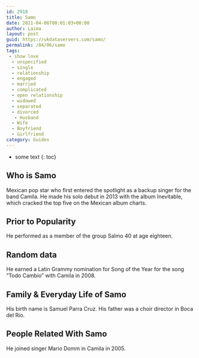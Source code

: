 ```yaml
---
id: 2918
title: Samo
date: 2021-04-06T00:01:03+00:00
author: Laima
layout: post
guid: https://ukdataservers.com/samo/
permalink: /04/06/samo
tags:
 - show love
  - unspecified
  - single
  - relationship
  - engaged
  - married
  - complicated
  - open relationship
  - widowed
  - separated
  - divorced
   - Husband
  - Wife
  - Boyfriend
  - Girlfriend
category: Guides
---
```


* some text
{: toc}


## Who is Samo
                  
                  
                  
Mexican pop star who first entered the spotlight as a backup singer for the band Camila. He made his solo debut in 2013 with the album Inevitable, which cracked the top five on the Mexican album charts.
                  
              
            
              
            
                
                
                
## Prior to Popularity
                  
                  
                  
He performed as a member of the group Salmo 40 at age eighteen.
                  
              
            
              
            
                
                
                
## Random data
                  
                  
                  
He earned a Latin Grammy nomination for Song of the Year for the song &#8220;Todo Cambio&#8221; with Camila in 2008.
                  
              
            
              
            
                
                
                
## Family & Everyday Life of Samo
                  
                  
                  
His birth name is Samuel Parra Cruz. His father was a choir director in Boca del Rio.
                  
              
            
              
            
                
                
                
## People Related With Samo
                  
                  
                  
He joined singer Mario Domm in Camila in 2005.
                  
              
            
              
            
                
              
            
              
              
            
            
              
            
          
          
          